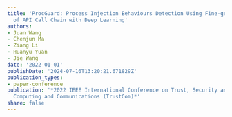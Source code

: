 ```yaml
---
title: 'ProcGuard: Process Injection Behaviours Detection Using Fine-grained Analysis
  of API Call Chain with Deep Learning'
authors:
- Juan Wang
- Chenjun Ma
- Ziang Li
- Huanyu Yuan
- Jie Wang
date: '2022-01-01'
publishDate: '2024-07-16T13:20:21.671829Z'
publication_types:
- paper-conference
publication: '*2022 IEEE International Conference on Trust, Security and Privacy in
  Computing and Communications (TrustCom)*'
share: false
---
```

